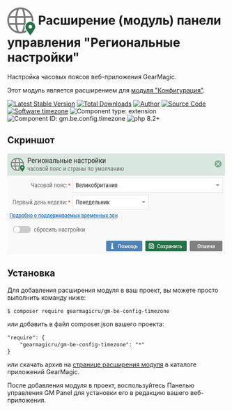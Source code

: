 # <img src="https://raw.githubusercontent.com/gearmagicru/gm-be-config-timezone/refs/heads/master/assets/images/icon.svg" width="64px" height="64px" align="absmiddle"> Расширение (модуль) панели управления "Региональные настройки"

Настройка часовых поясов веб-приложения GearMagic.

Этот модуль является расширением для [модуля "Конфигурация"](https://github.com/gearmagicru/gm-be-config).

[![Latest Stable Version](https://img.shields.io/packagist/v/gearmagicru/gm-be-config-timezone.svg)](https://packagist.org/packages/gearmagicru/gm-be-config-timezone)
[![Total Downloads](https://img.shields.io/packagist/dt/gearmagicru/gm-be-config-timezone.svg)](https://packagist.org/packages/gearmagicru/gm-be-config-timezone)
[![Author](https://img.shields.io/badge/author-anton.tivonenko@gmail.com-blue.svg)](mailto:anton.tivonenko@gmail.com)
[![Source Code](https://img.shields.io/badge/source-gearmagicru/gm--be--config--timezone-blue.svg)](https://github.com/gearmagicru/gm-be-config-timezone)
[![Software timezone](https://img.shields.io/badge/timezone-MIT-brightgreen.svg)](https://github.com/gearmagicru/gm-be-config-timezone/blob/master/timezone)
![Component type: extension](https://img.shields.io/badge/component%20type-extension-green.svg)
![Component ID: gm.be.config.timezone](https://img.shields.io/badge/component%20id-gm.be.config.timezone-green.svg)
![php 8.2+](https://img.shields.io/badge/php-min%208.2-red.svg)

## Скриншот
<img src="https://github.com/gearmagicru/gm-be-config-timezone/blob/master/assets/help/form.png?raw=true">

## Установка

Для добавления расширения модуля в ваш проект, вы можете просто выполнить команду ниже:

```
$ composer require gearmagicru/gm-be-config-timezone
```

или добавить в файл composer.json вашего проекта:
```
"require": {
    "gearmagicru/gm-be-config-timezone": "*"
}
```
или скачать архив на [странице расширения модуля](https://apps.gearmagic.ru/component/gm-be-config-timezone) в каталоге приложений GearMagic.

После добавления модуля в проект, воспользуйтесь Панелью управления GM Panel для установки его в редакцию вашего веб-приложения.
